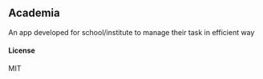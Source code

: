 ## Academia

An app developed for school/institute to manage their task in efficient way

#### License

MIT